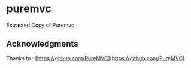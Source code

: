 # puremvc
Extracted Copy of Puremvc

<!-- ACKNOWLEDGMENTS -->
## Acknowledgments
Thanks to : [https://github.com/PureMVC](https://github.com/PureMVC)
